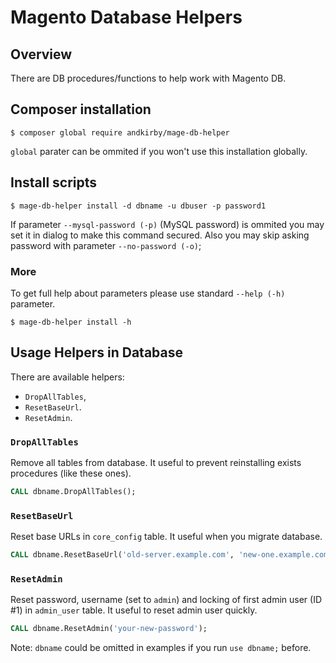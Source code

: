 # Magento Database Helpers
## Overview
There are DB procedures/functions to help work with Magento DB.

## Composer installation
```shell
$ composer global require andkirby/mage-db-helper
```
`global` parater can be ommited if you won't use this installation globally.

## Install scripts
```shell
$ mage-db-helper install -d dbname -u dbuser -p password1
```
If parameter `--mysql-password (-p)` (MySQL password) is ommited you may set it in dialog to make this command secured.
Also you may skip asking password with parameter `--no-password (-o)`;

### More
To get full help about parameters please use standard `--help (-h)` parameter.
```shell
$ mage-db-helper install -h
```

## Usage Helpers in Database
There are available helpers:
- `DropAllTables`,
- `ResetBaseUrl`.
- `ResetAdmin`.

### `DropAllTables`
Remove all tables from database. It useful to prevent reinstalling exists procedures (like these ones).
```sql
CALL dbname.DropAllTables();
```
### `ResetBaseUrl`
Reset base URLs in `core_config` table. It useful when you migrate database.
```sql
CALL dbname.ResetBaseUrl('old-server.example.com', 'new-one.example.com');
```
### `ResetAdmin`
Reset password, username (set to `admin`) and locking of first admin user (ID #1) in `admin_user` table. It useful to reset admin user quickly.
```sql
CALL dbname.ResetAdmin('your-new-password');
```

Note: `dbname` could be omitted in examples if you run `use dbname;` before.
